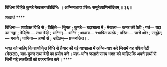 **विधिना विहिते कुण्डे मेखलागर्तवेदिभि: ।** **अग्निमाधाय परित: समूहेत्पाणिनोदितम् ॥ ३६॥** 

शब्दार्थ **** 

**विधिना—** **शाषोक्त विधि से** **; विहिते—** **निॢमत** **; कुण्डे—** **यज्ञशाला में** **; मेखला—** **कमर की पेटी** **; गर्त—** **यज्ञ का गड्ढा** **;** **वेदिभि:—** **तथा वेदी** **; अग्निम्—** **अग्नि** **; आधाय—** **स्थापित करके** **; परित:—** **चारों ओर** **; समूहेत्—** **बनाये** **; पाणिना—** **हाथों से** **;** **उदितम्—** **प्रज्ज्वलित।** **.** 

**भक्त को चाहिए कि शाषोकि्त विधि से तैयार की गई यज्ञशाला में अग्नि-यज्ञ करे जिसमें** **वह पवित्र पेटी (मेखला), यज्ञ-कुण्ड तथा वेदी का प्रयोग करे। यज्ञ-अग्नि जलाते समय भक्त** **को चाहिए कि अपने हाथों से चिनी गई लकडिय़ों को प्रज्ज्वलित करे।** **** 